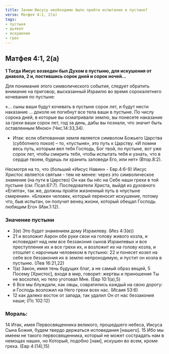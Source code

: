 ```yaml
---
title: Зачем Иисусу необходимо было пройти испытание в пустыне?
verse: Матфея 4:1, 2(а)
tags: 
- пустыня
- дьявол
- искушение
- грех
---
```

## Матфея 4:1, 2(а)

**1 Тогда Иисус возведен был Духом в пустыню, для искушения от диавола, 2 и, постившись сорок дней и сорок ночей…**

Для понимания этого символического события, следует обратить внимание на приговор, высказанный Израилю во время сорокалетнего кочевания по пустыне: 

«… сыны ваши будут кочевать в пустыне сорок лет, и будут нести наказание … доколе не погибнут все тела ваши в пустыне. По числу сорока дней, в которые вы осматривали землю, вы понесете наказание за грехи ваши сорок лет, год за день, дабы вы познали, что значит быть оставленным Мною» (Чис.14:33,34). 

- Итак: если обетованная земля является символом Божьего Царства (субботнего покоя) – то, «пустыня», это путь к Царству. «И помни весь путь, которым вел тебя Господь, Бог твой, по пустыне, вот уже сорок лет, чтобы смирить тебя, чтобы испытать тебя и узнать, что в сердце твоем, будешь ли хранить заповеди Его, или нет» (Втор.8:2).  

Несмотря на то, что (больший «Иисус Навин» - Евр.4:6-9) Иисус Христос  является святым - тем не менее:  через это символическое знамение  (на пути в Царство) Он как бы нёс на Себе наши грехи в той пустыне (см: Псал.67:7).  Последователи Христа, выйдя из духовного «Египта», так же, должны пройти жизненный путь в «пустыне смирения».  «Блажен человек, который переносит искушение, потому что, быв испытан, он получит венец жизни, который обещал Господь любящим Его» (Иак.1:12). 

### Значение пустыни

- 3(е) Это будет знамением дому Израилеву. (Иез 4:3(е))
- 21 и возложит Аарон обе руки свои на голову живого козла, и исповедает над ним все беззакония сынов Израилевых и все преступления их и все грехи их, и возложит их на голову козла, и отошлет с нарочным человеком в пустыню: 22 и понесет козел на себе все беззакония их в землю непроходимую, и пустит он козла в пустыню. (Лев 16:21,22)
- 1(а) Закон, имея тень будущих благ, а не самый образ вещей, 5 Посему [Христос], входя в мир, говорит: жертвы и приношения Ты не восхотел, но тело уготовал Мне. (Евр 10:1(а),5)
- 6 Все мы блуждали, как овцы, совратились каждый на свою дорогу: и Господь возложил на Него грехи всех нас. (Исаия 53:6)
- 12 как далеко восток от запада, так удалил Он от нас беззакония наши; (Пс 102:12)

### Мораль:

14 Итак, имея Первосвященника великого, прошедшего небеса, Иисуса Сына Божия, будем твердо держаться исповедания [нашего]. 15 Ибо мы имеем не такого первосвященника, который не может сострадать нам в немощах наших, но Который, подобно [нам], искушен во всем, кроме греха. (Евр 4:(14),15)
